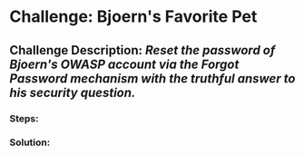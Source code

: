 # Challenge: Bjoern's Favorite Pet
## Challenge Description: *Reset the password of Bjoern's OWASP account via the Forgot Password mechanism with the truthful answer to his security question.*

### Steps: 


### Solution:
